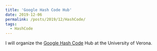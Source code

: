```yaml
---
title: 'Google Hash Code Hub'
date: 2019-12-06
permalink: /posts/2019/12/HashCode/
tags:
  - HashCode
---
```


I will organize the [Google Hash Code](https://codingcompetitions.withgoogle.com/hashcode) Hub at the University of Verona.